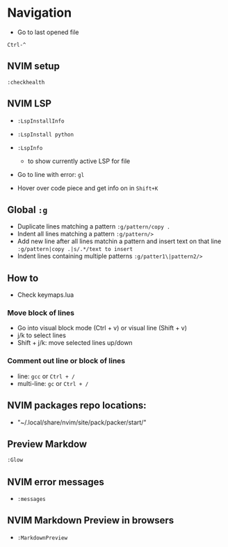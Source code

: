 # Navigation

- Go to last opened file

`Ctrl-^`

## NVIM setup

`:checkhealth`

## NVIM LSP

- `:LspInstallInfo`
- `:LspInstall python`
- `:LspInfo` 
  - to show currently active LSP for file

- Go to line with error:
`gl`
- Hover over code piece and get info on in
`Shift+K`

## Global `:g`
- Duplicate lines matching a pattern
`:g/pattern/copy .`
- Indent all lines matching a pattern
`:g/pattern/>`
- Add new line after all lines matchin a pattern
and insert text on that line
`:g/pattern|copy .|s/.*/text to insert`
- Indent lines containing multiple patterns 
`:g/patter1\|pattern2/>`

## How to 

- Check keymaps.lua

### Move block of lines
- Go into visual block mode (Ctrl + v) or visual line (Shift + v)
- j/k to select lines
- Shift + j/k: move selected lines up/down

### Comment out line or block of lines
- line: `gcc` or `Ctrl + /`
- multi-line: `gc` or `Ctrl + /`

## NVIM packages repo locations:
- "~/.local/share/nvim/site/pack/packer/start/"

## Preview Markdow
```bash 
:Glow
```

## NVIM error messages
- `:messages`

## NVIM Markdown Preview in browsers
- `:MarkdownPreview`
